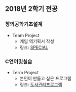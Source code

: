 ## 2018년 2학기 전공

### 창의공학기초설계
* Team Project
  * 게임 역기획서 작성
  * 링크: [SPECIAL](https://github.com/SSUHYUNKIM/special)

### C언어및실습
* Term Project
  * 본인이 만들고 싶은 프로그램
  * 링크: [도서관리프로그램](https://github.com/SSUHYUNKIM/2018_02/tree/main/C%20Programming%20Language)
